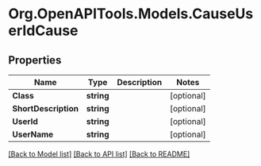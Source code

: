 # Org.OpenAPITools.Models.CauseUserIdCause

## Properties

Name | Type | Description | Notes
------------ | ------------- | ------------- | -------------
**Class** | **string** |  | [optional] 
**ShortDescription** | **string** |  | [optional] 
**UserId** | **string** |  | [optional] 
**UserName** | **string** |  | [optional] 

[[Back to Model list]](../README.md#documentation-for-models) [[Back to API list]](../README.md#documentation-for-api-endpoints) [[Back to README]](../README.md)

